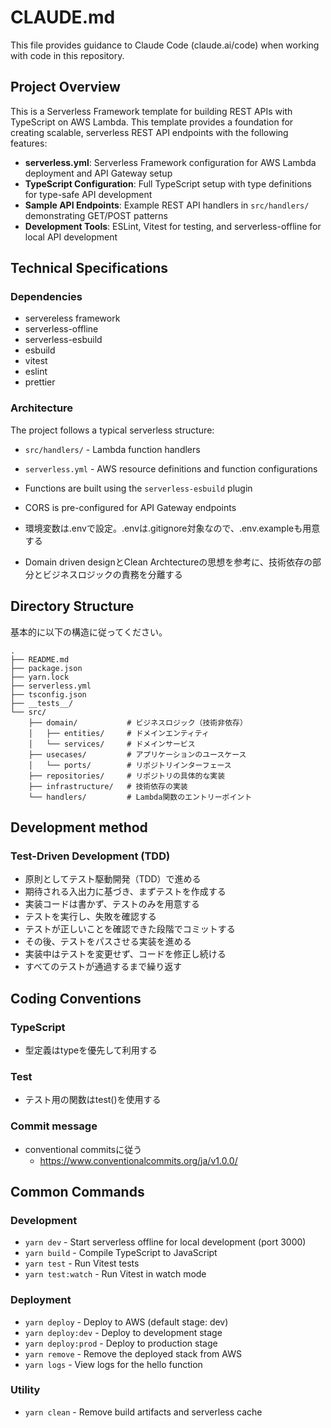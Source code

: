 # CLAUDE.md

This file provides guidance to Claude Code (claude.ai/code) when working with code in this repository.

## Project Overview

This is a Serverless Framework template for building REST APIs with TypeScript on AWS Lambda. This template provides a foundation for creating scalable, serverless REST API endpoints with the following features:

- **serverless.yml**: Serverless Framework configuration for AWS Lambda deployment and API Gateway setup
- **TypeScript Configuration**: Full TypeScript setup with type definitions for type-safe API development
- **Sample API Endpoints**: Example REST API handlers in `src/handlers/` demonstrating GET/POST patterns
- **Development Tools**: ESLint, Vitest for testing, and serverless-offline for local API development

## Technical Specifications

### Dependencies

- servereless framework
- serverless-offline
- serverless-esbuild
- esbuild
- vitest
- eslint
- prettier

### Architecture

The project follows a typical serverless structure:

- `src/handlers/` - Lambda function handlers
- `serverless.yml` - AWS resource definitions and function configurations
- Functions are built using the `serverless-esbuild` plugin
- CORS is pre-configured for API Gateway endpoints

- 環境変数は.envで設定。.envは.gitignore対象なので、.env.exampleも用意する
- Domain driven designとClean Archtectureの思想を参考に、技術依存の部分とビジネスロジックの責務を分離する

## Directory Structure

基本的に以下の構造に従ってください。

```
.
├── README.md
├── package.json
├── yarn.lock
├── serverless.yml
├── tsconfig.json
├── __tests__/
└── src/
    ├── domain/           # ビジネスロジック（技術非依存）
    │   ├── entities/     # ドメインエンティティ
    │   └── services/     # ドメインサービス
    ├── usecases/         # アプリケーションのユースケース
    │   └── ports/        # リポジトリインターフェース
    ├── repositories/     # リポジトリの具体的な実装
    ├── infrastructure/   # 技術依存の実装
    └── handlers/         # Lambda関数のエントリーポイント
```

## Development method

### Test-Driven Development (TDD)

- 原則としてテスト駆動開発（TDD）で進める
- 期待される入出力に基づき、まずテストを作成する
- 実装コードは書かず、テストのみを用意する
- テストを実行し、失敗を確認する
- テストが正しいことを確認できた段階でコミットする
- その後、テストをパスさせる実装を進める
- 実装中はテストを変更せず、コードを修正し続ける
- すべてのテストが通過するまで繰り返す

## Coding Conventions

### TypeScript
- 型定義はtypeを優先して利用する

### Test
- テスト用の関数はtest()を使用する

### Commit message
- conventional commitsに従う
  - https://www.conventionalcommits.org/ja/v1.0.0/

## Common Commands

### Development

- `yarn dev` - Start serverless offline for local development (port 3000)
- `yarn build` - Compile TypeScript to JavaScript
- `yarn test` - Run Vitest tests
- `yarn test:watch` - Run Vitest in watch mode

### Deployment

- `yarn deploy` - Deploy to AWS (default stage: dev)
- `yarn deploy:dev` - Deploy to development stage
- `yarn deploy:prod` - Deploy to production stage
- `yarn remove` - Remove the deployed stack from AWS
- `yarn logs` - View logs for the hello function

### Utility

- `yarn clean` - Remove build artifacts and serverless cache

